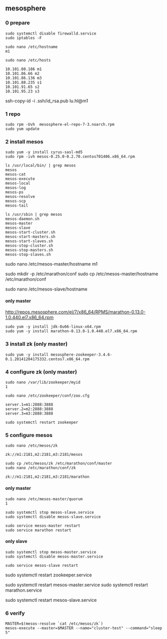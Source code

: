 ## mesosphere
### 0 prepare
```
sudo systemctl disable firewalld.service
sudo iptables -F
```

```
sudo nano /etc/hostname
m1
```

```
sudo nano /etc/hosts

10.101.80.186 m1
10.101.86.66 m2
10.101.86.136 m3
10.101.88.235 s1
10.101.91.65 s2
10.101.95.23 s3
```

ssh-copy-id -i .ssh/id_rsa.pub lu.hl@m1

### 1 repo
```
sudo rpm -Uvh  mesosphere-el-repo-7-3.noarch.rpm
sudo yum update
```

### 2 install mesos
```
sudo yum -y install cyrus-sasl-md5
sudo rpm -ivh mesos-0.25.0-0.2.70.centos701406.x86_64.rpm
```

```
ls /usr/local/bin/ | grep mesos
mesos
mesos-cat
mesos-execute
mesos-local
mesos-log
mesos-ps
mesos-resolve
mesos-scp
mesos-tail

ls /usr/sbin | grep mesos
mesos-daemon.sh
mesos-master
mesos-slave
mesos-start-cluster.sh
mesos-start-masters.sh
mesos-start-slaves.sh
mesos-stop-cluster.sh
mesos-stop-masters.sh
mesos-stop-slaves.sh
```

sudo nano /etc/mesos-master/hostname
m1

sudo mkdir -p /etc/marathon/conf
sudo cp /etc/mesos-master/hostname /etc/marathon/conf

sudo nano /etc/mesos-slave/hostname

#### only master
http://repos.mesosphere.com/el/7/x86_64/RPMS/marathon-0.13.0-1.0.440.el7.x86_64.rpm
```
sudo yum -y install jdk-8u66-linux-x64.rpm
sudo yum -y install marathon-0.13.0-1.0.440.el7.x86_64.rpm
```

### 3 install zk (only master)
```
sudo yum -y install mesosphere-zookeeper-3.4.6-0.1.20141204175332.centos7.x86_64.rpm
```

### 4 configure zk (only master)
```
sudo nano /var/lib/zookeeper/myid
1
```

```
sudo nano /etc/zookeeper/conf/zoo.cfg

server.1=m1:2888:3888
server.2=m2:2888:3888
server.3=m3:2888:3888
```

```
sudo systemctl restart zookeeper
```

### 5 configure mesos
```
sudo nano /etc/mesos/zk

zk://m1:2181,m2:2181,m3:2181/mesos

sudo cp /etc/mesos/zk /etc/marathon/conf/master
sudo nano /etc/marathon/conf/zk

zk://m1:2181,m2:2181,m3:2181/marathon
```

#### only master
```
sudo nano /etc/mesos-master/quorum
1

sudo systemctl stop mesos-slave.service
sudo systemctl disable mesos-slave.service

sudo service mesos-master restart
sudo service marathon restart
```

#### only slave
```
sudo systemctl stop mesos-master.service
sudo systemctl disable mesos-master.service

sudo service mesos-slave restart
```

>
sudo systemctl restart zookeeper.service
>
sudo systemctl restart mesos-master.service
sudo systemctl restart marathon.service
>
sudo systemctl restart mesos-slave.service

### 6 verify
```
MASTER=$(mesos-resolve `cat /etc/mesos/zk`)
mesos-execute --master=$MASTER --name="cluster-test" --command="sleep 5"
```
